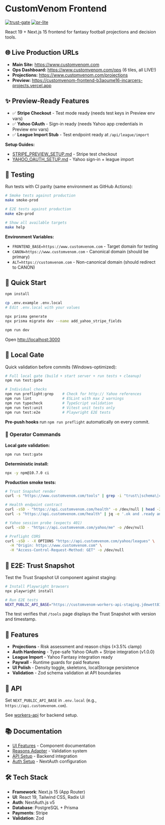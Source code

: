 # CustomVenom Frontend

[![trust-gate](https://github.com/CustomVenom/customvenom-frontend/actions/workflows/trust-gate.yml/badge.svg)](https://github.com/CustomVenom/customvenom-frontend/actions/workflows/trust-gate.yml)
[![pr-lite](https://github.com/CustomVenom/customvenom-frontend/actions/workflows/pr-lite.yml/badge.svg)](https://github.com/CustomVenom/customvenom-frontend/actions/workflows/pr-lite.yml)

React 19 + Next.js 15 frontend for fantasy football projections and decision tools.

## 🌐 Live Production URLs

- **Main Site:** https://www.customvenom.com
- **Ops Dashboard:** https://www.customvenom.com/ops (6 tiles, all LIVE!)
- **Projections:** https://www.customvenom.com/projections
- **Preview:** https://customvenom-frontend-b3aoume16-incarcers-projects.vercel.app

## ✨ Preview-Ready Features

- ✅ **Stripe Checkout** - Test mode ready (needs test keys in Preview env vars)
- ✅ **Yahoo OAuth** - Sign-in ready (needs Yahoo app credentials in Preview env vars)
- ✅ **League Import Stub** - Test endpoint ready at `/api/league/import`

**Setup Guides:**
- [STRIPE_PREVIEW_SETUP.md](./STRIPE_PREVIEW_SETUP.md) - Stripe test checkout
- [YAHOO_OAUTH_SETUP.md](./YAHOO_OAUTH_SETUP.md) - Yahoo sign-in + league import

## 🧪 Testing

Run tests with CI parity (same environment as GitHub Actions):

```bash
# Smoke tests against production
make smoke-prod

# E2E tests against production
make e2e-prod

# Show all available targets
make help
```

**Environment Variables:**
- `FRONTEND_BASE=https://www.customvenom.com` - Target domain for testing
- `CANON=https://www.customvenom.com` - Canonical domain (should be primary)
- `ALT=https://customvenom.com` - Non-canonical domain (should redirect to CANON)

## 🚀 Quick Start

```bash
npm install

cp .env.example .env.local
# Edit .env.local with your values

npx prisma generate
npx prisma migrate dev --name add_yahoo_stripe_fields

npm run dev
```

Open [http://localhost:3000](http://localhost:3000)

## 🚪 Local Gate

Quick validation before commits (Windows-optimized):

```bash
# Full local gate (build + start server + run tests + cleanup)
npm run test:gate

# Individual checks
npm run preflight:grep    # Check for http:// Yahoo references
npm run lint              # ESLint with max 2 warnings
npm run typecheck         # TypeScript validation
npm run test:unit         # Vitest unit tests only
npm run test:e2e          # Playwright E2E tests
```

**Pre-push hooks** run `npm run preflight` automatically on every commit.

### 🔧 **Operator Commands**

**Local gate validation:**
```bash
npm run test:gate
```

**Deterministic install:**
```bash
npx -y npm@10.7.0 ci
```

**Production smoke tests:**
```bash
# Trust Snapshot render
curl -s "https://www.customvenom.com/tools" | grep -i "trust\|schema\|calibrated\|stale"

# Health endpoint contract
curl -sSD - "https://api.customvenom.com/health" -o /dev/null | head -20
curl -s "https://api.customvenom.com/health" | jq -e '.ok and .ready and .schema_version and .last_refresh and .r2_key'

# Yahoo session probe (expects 401)
curl -sSD - "https://api.customvenom.com/yahoo/me" -o /dev/null

# Preflight CORS
curl -sSD - -X OPTIONS "https://api.customvenom.com/yahoo/leagues" \
  -H "Origin: https://www.customvenom.com" \
  -H "Access-Control-Request-Method: GET" -o /dev/null
```

## 🧪 E2E: Trust Snapshot

Test the Trust Snapshot UI component against staging:

```bash
# Install Playwright browsers
npx playwright install

# Run E2E tests
NEXT_PUBLIC_API_BASE="https://customvenom-workers-api-staging.jdewett81.workers.dev" npm run test:e2e
```

The test verifies that `/tools` page displays the Trust Snapshot with version and timestamp.

## 🎯 Features

- **Projections** - Risk assessment and reason chips (±3.5% clamp)
- **Auth Hardening** - Type-safe Yahoo OAuth + Stripe integration (v1.0.0)
- **League Import** - Yahoo Fantasy integration ready
- **Paywall** - Runtime guards for paid features
- **UI Polish** - Density toggle, skeletons, localStorage persistence
- **Validation** - Zod schema validation at API boundaries

## 📡 API

Set `NEXT_PUBLIC_API_BASE` in `.env.local` (e.g., `https://api.customvenom.com`).

See [workers-api](../customvenom-workers-api) for backend setup.

## 📚 Documentation

- [UI Features](./UI_FEATURES.md) - Component documentation
- [Reasons Adapter](./REASONS_ADAPTER.md) - Validation system
- [API Setup](./API_SETUP.md) - Backend integration
- [Auth Setup](./AUTH_SETUP_COMPLETE.md) - NextAuth configuration

## 🛠️ Tech Stack

- **Framework**: Next.js 15 (App Router)
- **UI**: React 19, Tailwind CSS, Radix UI
- **Auth**: NextAuth.js v5
- **Database**: PostgreSQL + Prisma
- **Payments**: Stripe
- **Validation**: Zod
